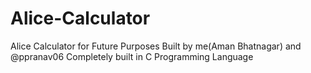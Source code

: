 # Alice-Calculator
Alice Calculator for Future Purposes 
Built by me(Aman Bhatnagar) and @ppranav06
Completely built in C Programming Language 



